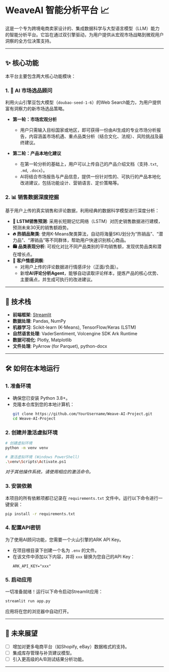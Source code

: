 # WeaveAI 智能分析平台 📈

这是一个专为跨境电商卖家设计的、集成数据科学与大型语言模型（LLM）能力的智能分析平台。它旨在通过双引擎驱动，为用户提供从宏观市场战略到微观用户洞察的全方位决策支持。

---

## ✨ 核心功能

本平台主要包含两大核心功能模块：

### 1. 🤖 AI 市场选品顾问

利用火山引擎豆包大模型（`doubao-seed-1-6`）的Web Search能力，为用户提供富有洞察力的新市场选品策略。

*   **第一轮：市场宏观分析**
    - 用户只需输入目标国家或地区，即可获得一份由AI生成的专业市场分析报告，内容涵盖市场机遇、重点品类分析（结合文化、法规）、风险挑战及最终建议。

*   **第二轮：产品本地化建议**
    - 在第一轮分析的基础上，用户可以上传自己的产品介绍文档（支持`.txt`, `.md`, `.docx`）。
    - AI将结合市场报告与产品信息，提供一份针对性的、可执行的产品本地化改进建议，包括功能设计、营销语言、定价策略等。

### 2. 📊 销售数据深度挖掘

基于用户上传的真实销售和评论数据，利用经典的数据科学模型进行深度分析：

*   **🧠 LSTM销售预测**: 采用长短期记忆网络（LSTM）对历史销售数据进行建模，预测未来30天的销售额趋势。
*   **🔥 热销品聚类**: 使用K-Means聚类算法，自动将海量SKU划分为“热销品”、“潜力品”、“滞销品”等不同群体，帮助用户快速识别核心商品。
*   **🛍️ 品类表现分析**: 可视化对比不同产品类别的平均销售额，发现优势品类和潜在增长点。
*   **💬 客户情感洞察**: 
    - 对用户上传的评论数据进行情感评分（正面/负面）。
    - 新增**AI评论分析Agent**，能够自动读取评论样本，提炼产品的核心优势、主要痛点，并生成可执行的改进建议。

---

## 🚀 技术栈

*   **前端框架**: [Streamlit](https://streamlit.io/)
*   **数据处理**: Pandas, NumPy
*   **机器学习**: Scikit-learn (K-Means), TensorFlow/Keras (LSTM)
*   **自然语言处理**: VaderSentiment, Volcengine SDK Ark Runtime
*   **数据可视化**: Plotly, Matplotlib
*   **文件处理**: PyArrow (for Parquet), python-docx

---

## 🛠️ 如何在本地运行

### 1. 准备环境

*   确保您已安装 Python 3.8+。
*   克隆本仓库到您的本地计算机：
    ```bash
    git clone https://github.com/YourUsername/Weave-AI-Project.git
    cd Weave-AI-Project
    ```

### 2. 创建并激活虚拟环境

```bash
# 创建虚拟环境
python -m venv venv

# 激活虚拟环境 (Windows PowerShell)
.\venv\Scripts\Activate.ps1
```
*对于其他操作系统，请使用相应的激活命令。*

### 3. 安装依赖

本项目的所有依赖项都已记录在 `requirements.txt` 文件中。运行以下命令进行一键安装：

```bash
pip install -r requirements.txt
```

### 4. 配置API密钥

为了使用AI顾问功能，您需要一个火山引擎的ARK API Key。

*   在项目根目录下创建一个名为 `.env` 的文件。
*   在该文件中添加以下内容，并将 `xxx` 替换为您自己的API Key：
    ```env
    ARK_API_KEY="xxx"
    ```

### 5. 启动应用

一切准备就绪！运行以下命令启动Streamlit应用：

```bash
streamlit run app.py
```
应用将在您的浏览器中自动打开。

---

## 🌟 未来展望

*   [ ] 增加对更多电商平台（如Shopify, eBay）数据格式的支持。
*   [ ] 集成库存管理与补货建议模型。
*   [ ] 引入更高级的A/B测试结果分析功能。

---
